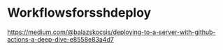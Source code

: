 # Workflowsforsshdeploy

https://medium.com/@balazskocsis/deploying-to-a-server-with-github-actions-a-deep-dive-e8558e83a4d7
